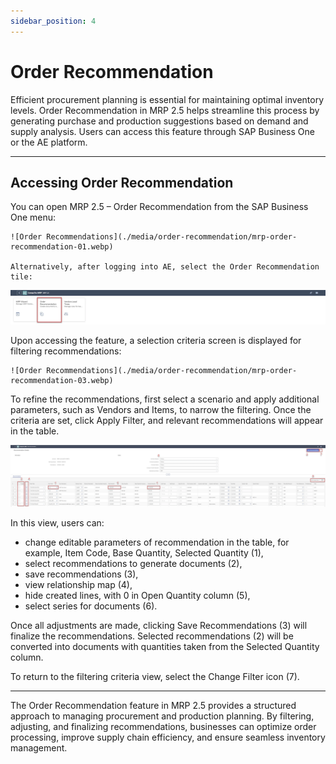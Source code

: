 ```yaml
---
sidebar_position: 4
---
```


# Order Recommendation

Efficient procurement planning is essential for maintaining optimal inventory levels. Order Recommendation in MRP 2.5 helps streamline this process by generating purchase and production suggestions based on demand and supply analysis. Users can access this feature through SAP Business One or the AE platform.

---

## Accessing Order Recommendation

You can open MRP 2.5 – Order Recommendation from the SAP Business One menu:

    ![Order Recommendations](./media/order-recommendation/mrp-order-recommendation-01.webp)

    Alternatively, after logging into AE, select the Order Recommendation tile:

![Order Recommendations](./media/order-recommendation/mrp-order-recommendation-02.webp)

Upon accessing the feature, a selection criteria screen is displayed for filtering recommendations:

    ![Order Recommendations](./media/order-recommendation/mrp-order-recommendation-03.webp)

To refine the recommendations, first select a scenario and apply additional parameters, such as Vendors and Items, to narrow the filtering. Once the criteria are set, click Apply Filter, and relevant recommendations will appear in the table.

![Order Recommendations](./media/order-recommendation/mrp-order-recommendation-04.webp)

In this view, users can:

- change editable parameters of recommendation in the table, for example, Item Code, Base Quantity, Selected Quantity (1),
- select recommendations to generate documents (2),
- save recommendations (3),
- view relationship map (4),
- hide created lines, with 0 in Open Quantity column (5),
- select series for documents (6).

Once all adjustments are made, clicking Save Recommendations (3) will finalize the recommendations. Selected recommendations (2) will be converted into documents with quantities taken from the Selected Quantity column.

To return to the filtering criteria view, select the Change Filter icon (7).

---
The Order Recommendation feature in MRP 2.5 provides a structured approach to managing procurement and production planning. By filtering, adjusting, and finalizing recommendations, businesses can optimize order processing, improve supply chain efficiency, and ensure seamless inventory management.
